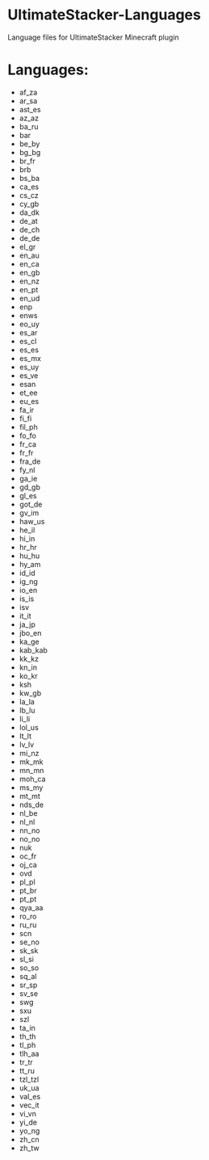 # UltimateStacker-Languages
Language files for UltimateStacker Minecraft plugin


# Languages:
- af_za
- ar_sa
- ast_es
- az_az
- ba_ru
- bar
- be_by
- bg_bg
- br_fr
- brb
- bs_ba
- ca_es
- cs_cz
- cy_gb
- da_dk
- de_at
- de_ch
- de_de
- el_gr
- en_au
- en_ca
- en_gb
- en_nz
- en_pt
- en_ud
- enp
- enws
- eo_uy
- es_ar
- es_cl
- es_es
- es_mx
- es_uy
- es_ve
- esan
- et_ee
- eu_es
- fa_ir
- fi_fi
- fil_ph
- fo_fo
- fr_ca
- fr_fr
- fra_de
- fy_nl
- ga_ie
- gd_gb
- gl_es
- got_de
- gv_im
- haw_us
- he_il
- hi_in
- hr_hr
- hu_hu
- hy_am
- id_id
- ig_ng
- io_en
- is_is
- isv
- it_it
- ja_jp
- jbo_en
- ka_ge
- kab_kab
- kk_kz
- kn_in
- ko_kr
- ksh
- kw_gb
- la_la
- lb_lu
- li_li
- lol_us
- lt_lt
- lv_lv
- mi_nz
- mk_mk
- mn_mn
- moh_ca
- ms_my
- mt_mt
- nds_de
- nl_be
- nl_nl
- nn_no
- no_no
- nuk
- oc_fr
- oj_ca
- ovd
- pl_pl
- pt_br
- pt_pt
- qya_aa
- ro_ro
- ru_ru
- scn
- se_no
- sk_sk
- sl_si
- so_so
- sq_al
- sr_sp
- sv_se
- swg
- sxu
- szl
- ta_in
- th_th
- tl_ph
- tlh_aa
- tr_tr
- tt_ru
- tzl_tzl
- uk_ua
- val_es
- vec_it
- vi_vn
- yi_de
- yo_ng
- zh_cn
- zh_tw
